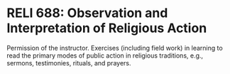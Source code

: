 # RELI 688: Observation and Interpretation of Religious Action

Permission of the instructor. Exercises (including field work) in learning to read the primary modes of public action in religious traditions, e.g., sermons, testimonies, rituals, and prayers.
